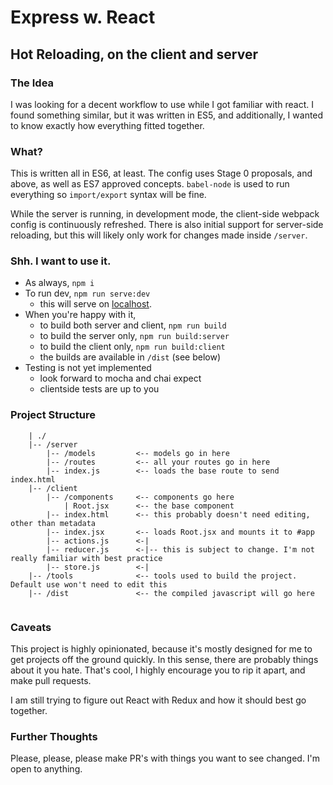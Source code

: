 # Express w. React
## Hot Reloading, on the client and server

### The Idea
I was looking for a decent workflow to use while I got familiar with react.  I found something
similar, but it was written in ES5, and additionally, I wanted to know exactly how everything fitted
together.

### What?
This is written all in ES6, at least.  The config uses Stage 0 proposals, and above, as well as ES7
approved concepts.  `babel-node` is used to run everything so `import/export` syntax will be fine.

While the server is running, in development mode, the client-side webpack config is continuously
refreshed.  There is also initial support for server-side reloading, but this will likely only work
for changes made inside `/server`.

### Shh.  I want to use it.

- As always, `npm i`
- To run dev, `npm run serve:dev`
    - this will serve on [localhost](http://localhost:3000).
- When you're happy with it,
    - to build both server and client, `npm run build`
    - to build the server only, `npm run build:server`
    - to build the client only, `npm run build:client`
    - the builds are available in `/dist` (see below)
- Testing is not yet implemented
    - look forward to mocha and chai expect
    - clientside tests are up to you

### Project Structure

```
    | ./
    |-- /server
        |-- /models         <-- models go in here
        |-- /routes         <-- all your routes go in here
        |-- index.js        <-- loads the base route to send index.html
    |-- /client
        |-- /components     <-- components go here
            | Root.jsx      <-- the base component
        |-- index.html      <-- this probably doesn't need editing, other than metadata
        |-- index.jsx       <-- loads Root.jsx and mounts it to #app
        |-- actions.js      <-|
        |-- reducer.js      <-|-- this is subject to change. I'm not really familiar with best practice
        |-- store.js        <-|
    |-- /tools              <-- tools used to build the project. Default use won't need to edit this
    |-- /dist               <-- the compiled javascript will go here
    
```

### Caveats

This project is highly opinionated, because it's mostly designed for me to get projects off the
ground quickly.  In this sense, there are probably things about it you hate.  That's cool, I highly
encourage you to rip it apart, and make pull requests.

I am still trying to figure out React with Redux and how it should best go together.

### Further Thoughts

Please, please, please make PR's with things you want to see changed.  I'm open to anything.